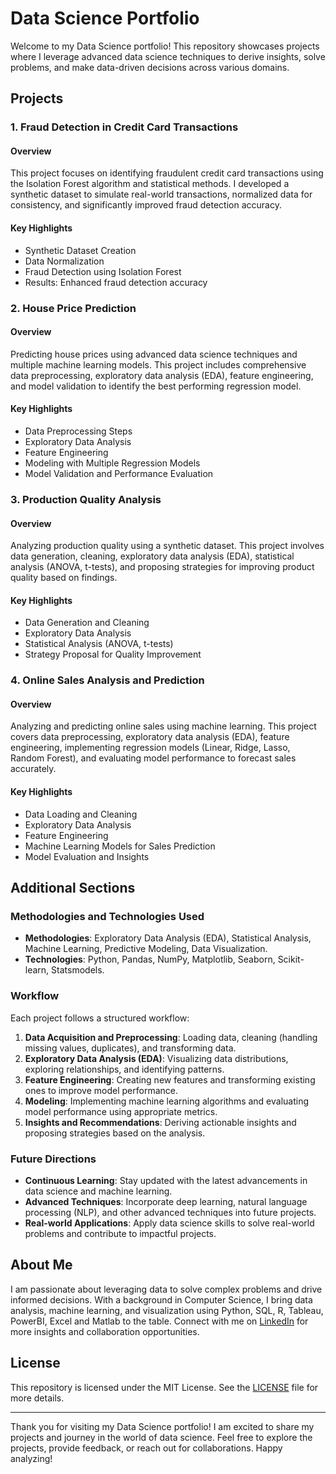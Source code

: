# Data Science Portfolio

Welcome to my Data Science portfolio! This repository showcases projects where I leverage advanced data science techniques to derive insights, solve problems, and make data-driven decisions across various domains.

## Projects

### 1. Fraud Detection in Credit Card Transactions

#### Overview
This project focuses on identifying fraudulent credit card transactions using the Isolation Forest algorithm and statistical methods. I developed a synthetic dataset to simulate real-world transactions, normalized data for consistency, and significantly improved fraud detection accuracy.

#### Key Highlights
- Synthetic Dataset Creation
- Data Normalization
- Fraud Detection using Isolation Forest
- Results: Enhanced fraud detection accuracy

### 2. House Price Prediction

#### Overview
Predicting house prices using advanced data science techniques and multiple machine learning models. This project includes comprehensive data preprocessing, exploratory data analysis (EDA), feature engineering, and model validation to identify the best performing regression model.

#### Key Highlights
- Data Preprocessing Steps
- Exploratory Data Analysis
- Feature Engineering
- Modeling with Multiple Regression Models
- Model Validation and Performance Evaluation

### 3. Production Quality Analysis

#### Overview
Analyzing production quality using a synthetic dataset. This project involves data generation, cleaning, exploratory data analysis (EDA), statistical analysis (ANOVA, t-tests), and proposing strategies for improving product quality based on findings.

#### Key Highlights
- Data Generation and Cleaning
- Exploratory Data Analysis
- Statistical Analysis (ANOVA, t-tests)
- Strategy Proposal for Quality Improvement

### 4. Online Sales Analysis and Prediction

#### Overview
Analyzing and predicting online sales using machine learning. This project covers data preprocessing, exploratory data analysis (EDA), feature engineering, implementing regression models (Linear, Ridge, Lasso, Random Forest), and evaluating model performance to forecast sales accurately.

#### Key Highlights
- Data Loading and Cleaning
- Exploratory Data Analysis
- Feature Engineering
- Machine Learning Models for Sales Prediction
- Model Evaluation and Insights

## Additional Sections

### Methodologies and Technologies Used

- **Methodologies**: Exploratory Data Analysis (EDA), Statistical Analysis, Machine Learning, Predictive Modeling, Data Visualization.
- **Technologies**: Python, Pandas, NumPy, Matplotlib, Seaborn, Scikit-learn, Statsmodels.

### Workflow

Each project follows a structured workflow:
1. **Data Acquisition and Preprocessing**: Loading data, cleaning (handling missing values, duplicates), and transforming data.
2. **Exploratory Data Analysis (EDA)**: Visualizing data distributions, exploring relationships, and identifying patterns.
3. **Feature Engineering**: Creating new features and transforming existing ones to improve model performance.
4. **Modeling**: Implementing machine learning algorithms and evaluating model performance using appropriate metrics.
5. **Insights and Recommendations**: Deriving actionable insights and proposing strategies based on the analysis.

### Future Directions

- **Continuous Learning**: Stay updated with the latest advancements in data science and machine learning.
- **Advanced Techniques**: Incorporate deep learning, natural language processing (NLP), and other advanced techniques into future projects.
- **Real-world Applications**: Apply data science skills to solve real-world problems and contribute to impactful projects.

## About Me

I am passionate about leveraging data to solve complex problems and drive informed decisions. With a background in Computer Science, I bring data analysis, machine learning, and visualization using Python, SQL, R, Tableau, PowerBI, Excel and Matlab to the table. Connect with me on [LinkedIn](https://www.linkedin.com/in/priyanka-jaishankar-96b8a696/) for more insights and collaboration opportunities.

## License

This repository is licensed under the MIT License. See the [LICENSE](LICENSE) file for more details.

---

Thank you for visiting my Data Science portfolio! I am excited to share my projects and journey in the world of data science. Feel free to explore the projects, provide feedback, or reach out for collaborations. Happy analyzing!
